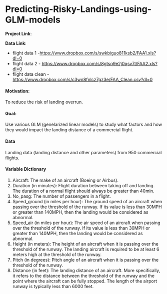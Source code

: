 # Predicting-Risky-Landings-using-GLM-models

**Project Link**:

**Data Link**:

* flight data 1 -https://www.dropbox.com/s/swkbiguo811ksb2/FAA1.xls?dl=0
* flight data 2 - https://www.dropbox.com/s/8gtsq9e2j0qsv7l/FAA2.xls?dl=0
* flight data clean - https://www.dropbox.com/s/c3wn8fnlcz7gz3e/FAA_Clean.csv?dl=0

#### Motivation: 
To reduce the risk of landing overrun.

#### Goal: 
Use various GLM (genelarized linear models) to study what factors and how they would impact the landing distance of a commercial flight.

#### Data
Landing data (landing distance and other parameters) from 950 commercial flights.

#### Variable Dictionary

1. Aircraft: The make of an aircraft (Boeing or Airbus).
2. Duration (in minutes): Flight duration between taking off and landing. The duration of a normal flight should always be greater than 40min.
3. No_pasg: The number of passengers in a flight.
4. Speed_ground (in miles per hour): The ground speed of an aircraft when passing over the threshold of the runway. If its value is less than 30MPH or greater than 140MPH, then the landing would be considered as abnormal.
5. Speed_air (in miles per hour): The air speed of an aircraft when passing over the threshold of the runway. If its value is less than 30MPH or greater than 140MPH, then the landing would be considered as abnormal.
6. Height (in meters): The height of an aircraft when it is passing over the threshold of the runway. The landing aircraft is required to be at least 6 meters high at the threshold of the runway.
7. Pitch (in degrees): Pitch angle of an aircraft when it is passing over the threshold of the runway.
8. Distance (in feet): The landing distance of an aircraft. More specifically, it refers to the distance between the threshold of the runway and the point where the aircraft can be fully stopped. The length of the airport runway is typically less than 6000 feet.
